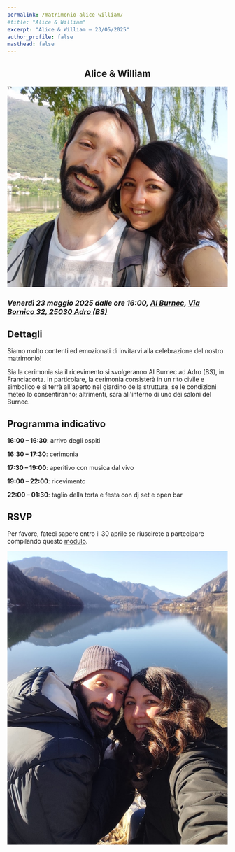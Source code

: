 ```yaml
---
permalink: /matrimonio-alice-william/
#title: "Alice & William"
excerpt: "Alice & William – 23/05/2025"
author_profile: false
masthead: false
---
```


<h2 style="text-align: center;">Alice & William</h2>


![Alice & William](../images/wa-2.jpg "Lago di Revine - Agosto 2024")
### _Venerdì 23 maggio 2025 dalle ore 16:00, [Al Burnec](https://al-burnec.com), [Via Bornico 32, 25030 Adro (BS)](https://maps.app.goo.gl/VRvmL2ThkSdTZgbv5)_


## Dettagli 

Siamo molto contenti ed emozionati di invitarvi alla celebrazione del nostro matrimonio!

Sia la cerimonia sia il ricevimento si svolgeranno Al Burnec ad Adro (BS), in Franciacorta. In particolare, la cerimonia consisterà in un rito civile e simbolico e si terrà all'aperto nel giardino della struttura, se le condizioni meteo lo consentiranno; altrimenti, sarà all'interno di uno dei saloni del Burnec.

## Programma indicativo

**16:00 – 16:30**: arrivo degli ospiti

**16:30 – 17:30**: cerimonia

**17:30 – 19:00**: aperitivo con musica dal vivo

**19:00 – 22:00**: ricevimento

**22:00 – 01:30**: taglio della torta e festa con dj set e open bar

## RSVP

Per favore, fateci sapere entro il 30 aprile se riuscirete a partecipare compilando questo [modulo]().


![Alice & William](../images/wa-1.jpg "Lago di Ledro - Gennaio 2025")
